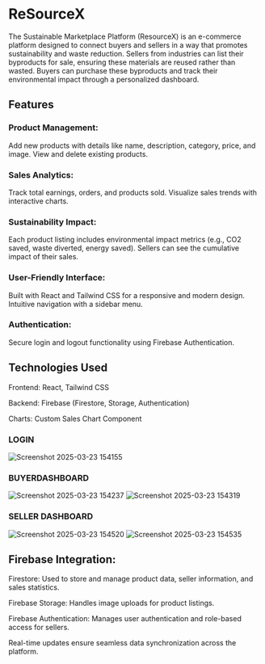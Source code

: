 # ReSourceX

The Sustainable Marketplace Platform (ResourceX) is an e-commerce platform designed to connect buyers and sellers in a way that promotes sustainability and waste reduction. Sellers from industries can list their byproducts for sale, ensuring these materials are reused rather than wasted. Buyers can purchase these byproducts and track their environmental impact through a personalized dashboard.

## Features
### Product Management:

Add new products with details like name, description, category, price, and image.
View and delete existing products.

### Sales Analytics:

Track total earnings, orders, and products sold.
Visualize sales trends with interactive charts.

### Sustainability Impact:

Each product listing includes environmental impact metrics (e.g., CO2 saved, waste diverted, energy saved).
Sellers can see the cumulative impact of their sales.

### User-Friendly Interface:

Built with React and Tailwind CSS for a responsive and modern design.
Intuitive navigation with a sidebar menu.

### Authentication:
Secure login and logout functionality using Firebase Authentication.

## Technologies Used
Frontend: React, Tailwind CSS

Backend: Firebase (Firestore, Storage, Authentication)

Charts: Custom Sales Chart Component


###  LOGIN

![Screenshot 2025-03-23 154155](https://github.com/user-attachments/assets/328452fa-ed71-45be-b7d5-9f9f294af39c)

### BUYERDASHBOARD

![Screenshot 2025-03-23 154237](https://github.com/user-attachments/assets/0b19183b-aebe-425a-ae55-e17214b0c3d3)
![Screenshot 2025-03-23 154319](https://github.com/user-attachments/assets/7d47f3bc-4947-4b55-a7e7-eef736e73b33)

### SELLER DASHBOARD

![Screenshot 2025-03-23 154520](https://github.com/user-attachments/assets/49da75c4-40af-49e1-9754-e80616b92a38)
![Screenshot 2025-03-23 154535](https://github.com/user-attachments/assets/5730a64e-33ce-4c65-8597-14d3336de4ea)

## Firebase Integration:

Firestore: Used to store and manage product data, seller information, and sales statistics.

Firebase Storage: Handles image uploads for product listings.

Firebase Authentication: Manages user authentication and role-based access for sellers.

Real-time updates ensure seamless data synchronization across the platform.

